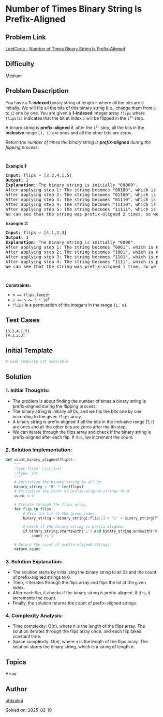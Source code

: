 # Number of Times Binary String Is Prefix-Aligned

## Problem Link
[LeetCode - Number of Times Binary String Is Prefix-Aligned](https://leetcode.com/problems/number-of-times-binary-string-is-prefix-aligned/)

## Difficulty
Medium

## Problem Description
<p>You have a <strong>1-indexed</strong> binary string of length <code>n</code> where all the bits are <code>0</code> initially. We will flip all the bits of this binary string (i.e., change them from <code>0</code> to <code>1</code>) one by one. You are given a <strong>1-indexed</strong> integer array <code>flips</code> where <code>flips[i]</code> indicates that the bit at index <code>i</code> will be flipped in the <code>i<sup>th</sup></code> step.</p>

<p>A binary string is <strong>prefix-aligned</strong> if, after the <code>i<sup>th</sup></code> step, all the bits in the <strong>inclusive</strong> range <code>[1, i]</code> are ones and all the other bits are zeros.</p>

<p>Return <em>the number of times the binary string is <strong>prefix-aligned</strong> during the flipping process</em>.</p>

<p>&nbsp;</p>
<p><strong class="example">Example 1:</strong></p>

<pre>
<strong>Input:</strong> flips = [3,2,4,1,5]
<strong>Output:</strong> 2
<strong>Explanation:</strong> The binary string is initially &quot;00000&quot;.
After applying step 1: The string becomes &quot;00100&quot;, which is not prefix-aligned.
After applying step 2: The string becomes &quot;01100&quot;, which is not prefix-aligned.
After applying step 3: The string becomes &quot;01110&quot;, which is not prefix-aligned.
After applying step 4: The string becomes &quot;11110&quot;, which is prefix-aligned.
After applying step 5: The string becomes &quot;11111&quot;, which is prefix-aligned.
We can see that the string was prefix-aligned 2 times, so we return 2.
</pre>

<p><strong class="example">Example 2:</strong></p>

<pre>
<strong>Input:</strong> flips = [4,1,2,3]
<strong>Output:</strong> 1
<strong>Explanation:</strong> The binary string is initially &quot;0000&quot;.
After applying step 1: The string becomes &quot;0001&quot;, which is not prefix-aligned.
After applying step 2: The string becomes &quot;1001&quot;, which is not prefix-aligned.
After applying step 3: The string becomes &quot;1101&quot;, which is not prefix-aligned.
After applying step 4: The string becomes &quot;1111&quot;, which is prefix-aligned.
We can see that the string was prefix-aligned 1 time, so we return 1.
</pre>

<p>&nbsp;</p>
<p><strong>Constraints:</strong></p>

<ul>
	<li><code>n == flips.length</code></li>
	<li><code>1 &lt;= n &lt;= 5 * 10<sup>4</sup></code></li>
	<li><code>flips</code> is a permutation of the integers in the range <code>[1, n]</code>.</li>
</ul>


## Test Cases
```
[3,2,4,1,5]
[4,1,2,3]
```

## Initial Template
```python
# Code template not available
```

## Solution
### 1. Initial Thoughts:
- The problem is about finding the number of times a binary string is prefix-aligned during the flipping process.
- The binary string is initially all 0s, and we flip the bits one by one according to the given `flips` array.
- A binary string is prefix-aligned if all the bits in the inclusive range [1, i] are ones and all the other bits are zeros after the ith step.
- We can iterate through the flips array and check if the binary string is prefix-aligned after each flip. If it is, we increment the count.

### 2. Solution Implementation:
```python
def count_binary_aligned(flips):
    """
    :type flips: List[int]
    :rtype: int
    """
    # Initialize the binary string to all 0s.
    binary_string = "0" * len(flips)
    # Initialize the count of prefix-aligned strings to 0.
    count = 0

    # Iterate through the flips array.
    for flip in flips:
        # Flip the bit at the given index.
        binary_string = binary_string[:flip-1] + "1" + binary_string[flip:]

        # Check if the binary string is prefix-aligned.
        if binary_string.startswith("1") and binary_string.endswith("0"):
            count += 1

    # Return the count of prefix-aligned strings.
    return count
```

### 3. Solution Explanation:
- The solution starts by initializing the binary string to all 0s and the count of prefix-aligned strings to 0.
- Then, it iterates through the flips array and flips the bit at the given index.
- After each flip, it checks if the binary string is prefix-aligned. If it is, it increments the count.
- Finally, the solution returns the count of prefix-aligned strings.

### 4. Complexity Analysis:
- Time complexity: O(n), where n is the length of the flips array. The solution iterates through the flips array once, and each flip takes constant time.
- Space complexity: O(n), where n is the length of the flips array. The solution stores the binary string, which is a string of length n.

## Topics
Array

## Author
[ohkrahul](https://github.com/ohkrahul)

Solved on: 2025-02-19
